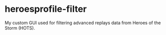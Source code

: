 # heroesprofile-filter
My custom GUI used for filtering advanced replays data from Heroes of the Storm (HOTS).
